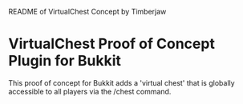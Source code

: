 README of VirtualChest Concept by Timberjaw

VirtualChest Proof of Concept Plugin for Bukkit
============================

This proof of concept for Bukkit adds a 'virtual chest' that is globally accessible to all players via the /chest command.